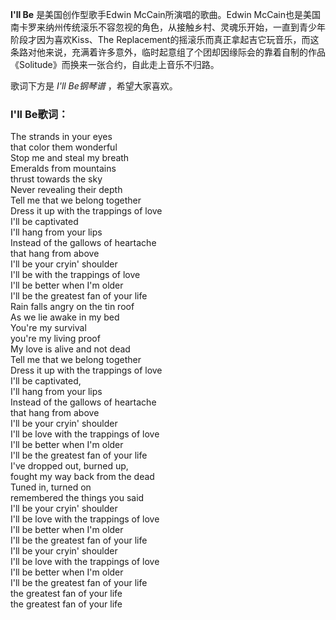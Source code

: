 

**I'll Be** 是美国创作型歌手Edwin McCain所演唱的歌曲。Edwin
McCain也是美国南卡罗来纳州传统滚乐不容忽视的角色，从接触乡村、灵魂乐开始，一直到青少年阶段才因为喜欢Kiss、The
Replacement的摇滚乐而真正拿起吉它玩音乐，而这条路对他来说，充满着许多意外，临时起意组了个团却因缘际会的靠着自制的作品《Solitude》而换来一张合约，自此走上音乐不归路。

  
歌词下方是 _I'll Be钢琴谱_ ，希望大家喜欢。

### I'll Be歌词：

The strands in your eyes  
that color them wonderful  
Stop me and steal my breath  
Emeralds from mountains  
thrust towards the sky  
Never revealing their depth  
Tell me that we belong together  
Dress it up with the trappings of love  
I'll be captivated  
I'll hang from your lips  
Instead of the gallows of heartache  
that hang from above  
I'll be your cryin' shoulder  
I'll be with the trappings of love  
I'll be better when I'm older  
I'll be the greatest fan of your life  
Rain falls angry on the tin roof  
As we lie awake in my bed  
You're my survival  
you're my living proof  
My love is alive and not dead  
Tell me that we belong together  
Dress it up with the trappings of love  
I'll be captivated,  
I'll hang from your lips  
Instead of the gallows of heartache  
that hang from above  
I'll be your cryin' shoulder  
I'll be love with the trappings of love  
I'll be better when I'm older  
I'll be the greatest fan of your life  
I've dropped out, burned up,  
fought my way back from the dead  
Tuned in, turned on  
remembered the things you said  
I'll be your cryin' shoulder  
I'll be love with the trappings of love  
I'll be better when I'm older  
I'll be the greatest fan of your life  
I'll be your cryin' shoulder  
I'll be love with the trappings of love  
I'll be better when I'm older  
I'll be the greatest fan of your life  
the greatest fan of your life  
the greatest fan of your life

